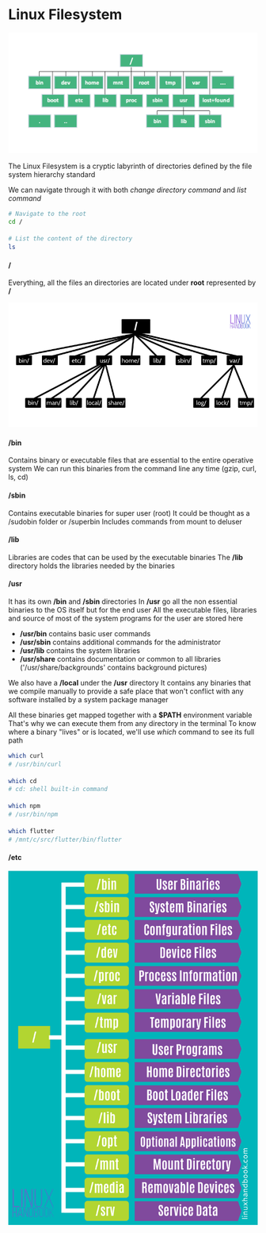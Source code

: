 # Linux Filesystem

<p align="center">
	<img src="../../Images/linuxfilesystem.png">
</p>

The Linux Filesystem is a cryptic labyrinth of directories defined by the file system hierarchy standard

We can navigate through it with both *change directory command* and *list command*
```sh
# Navigate to the root
cd /

# List the content of the directory
ls
```

#### /
Everything, all the files an directories are located under **root** represented by **/**

<p align="center">
        <img src="../../Images/linuxfilesystem3.png">
</p>


#### /bin
Contains binary or executable files that are essential to the entire operative system
We can run this binaries from the command line any time (gzip, curl, ls, cd)

#### /sbin
Contains executable binaries for super user (root)
It could be thought as a /sudobin folder or /superbin
Includes commands from mount to deluser

#### /lib
Libraries are codes that can be used by the executable binaries
The **/lib** directory holds the libraries needed by the binaries

#### /usr
It has its own **/bin** and **/sbin** directories
In **/usr** go all the non essential binaries to the OS itself but for the end user
All the executable files, libraries and source of most of the system programs for the user are stored here

- **/usr/bin** contains basic user commands
- **/usr/sbin** contains additional commands for the administrator
- **/usr/lib** contains the system libraries
- **/usr/share** contains documentation or common to all libraries ('/usr/share/backgrounds' contains background pictures)

We also have a **/local** under the **/usr** directory
It contains any binaries that we compile manually to provide a safe place that won't conflict with any software installed by a system package manager

All these binaries get mapped together with a **$PATH** environment variable
That's why we can execute them from any directory in the terminal
To know where a binary "lives" or is located, we'll use *which* command to see its full path
```sh
which curl
# /usr/bin/curl

which cd
# cd: shell built-in command

which npm
# /usr/bin/npm

which flutter
# /mnt/c/src/flutter/bin/flutter
```

#### /etc


<p align="center">
        <img src="../../Images/linuxfilesystem2.png">
</p>
